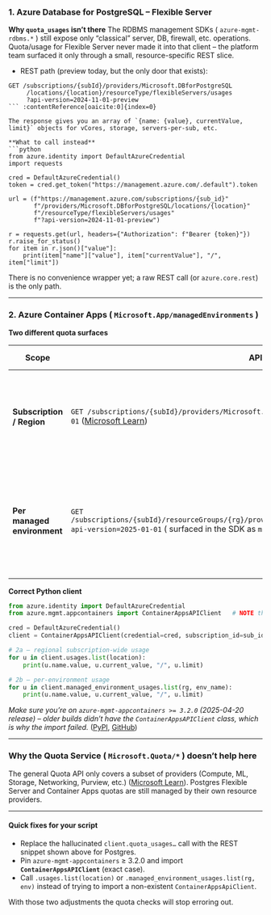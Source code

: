 
### 1. Azure Database for PostgreSQL – Flexible Server

**Why `quota_usages` isn’t there**
The RDBMS management SDKs ( `azure-mgmt-rdbms.*` ) still expose only “classical” server, DB, firewall, etc. operations. Quota/usage for Flexible Server never made it into that client – the platform team surfaced it only through a small, resource-specific REST slice.

* REST path (preview today, but the only door that exists):

````
GET /subscriptions/{subId}/providers/Microsoft.DBforPostgreSQL
     /locations/{location}/resourceType/flexibleServers/usages
     ?api-version=2024-11-01-preview
``` :contentReference[oaicite:0]{index=0}  

The response gives you an array of `{name: {value}, currentValue, limit}` objects for vCores, storage, servers-per-sub, etc.  

**What to call instead**  
```python
from azure.identity import DefaultAzureCredential
import requests

cred = DefaultAzureCredential()
token = cred.get_token("https://management.azure.com/.default").token

url = (f"https://management.azure.com/subscriptions/{sub_id}"
       f"/providers/Microsoft.DBforPostgreSQL/locations/{location}"
       f"/resourceType/flexibleServers/usages"
       f"?api-version=2024-11-01-preview")

r = requests.get(url, headers={"Authorization": f"Bearer {token}"})
r.raise_for_status()
for item in r.json()["value"]:
    print(item["name"]["value"], item["currentValue"], "/", item["limit"])
````

There is no convenience wrapper yet; a raw REST call (or `azure.core.rest`) is the only path.

---

### 2. Azure Container Apps ( `Microsoft.App/managedEnvironments` )

**Two different quota surfaces**

| Scope                       | API that exists                                                                                                                                                                                 | What it tells you                                                                                                |
| --------------------------- | ----------------------------------------------------------------------------------------------------------------------------------------------------------------------------------------------- | ---------------------------------------------------------------------------------------------------------------- |
| **Subscription / Region**   | `GET /subscriptions/{subId}/providers/Microsoft.App/locations/{location}/usages?api-version=2025-01-01` ([Microsoft Learn][1])                                                                  | Total CPUs, memory, environments count, jobs, etc. across the subscription in that region.                       |
| **Per managed environment** | `GET /subscriptions/{subId}/resourceGroups/{rg}/providers/Microsoft.App/managedEnvironments/{env}/usages?api-version=2025-01-01` ( surfaced in the SDK as `managed_environment_usages.list()` ) | Quota & usage **inside** one Container Apps environment (cores, active apps, revisions, concurrent requests, …). |

**Correct Python client**

```python
from azure.identity import DefaultAzureCredential
from azure.mgmt.appcontainers import ContainerAppsAPIClient   # NOTE the *API* is all-caps

cred = DefaultAzureCredential()
client = ContainerAppsAPIClient(credential=cred, subscription_id=sub_id)

# 2a – regional subscription-wide usage
for u in client.usages.list(location):
    print(u.name.value, u.current_value, "/", u.limit)

# 2b – per-environment usage
for u in client.managed_environment_usages.list(rg, env_name):
    print(u.name.value, u.current_value, "/", u.limit)
```

*Make sure you’re on `azure-mgmt-appcontainers >= 3.2.0` (2025-04-20 release) – older builds didn’t have the `ContainerAppsAPIClient` class, which is why the import failed.* ([PyPI][2], [GitHub][3])

---

### Why the Quota Service ( `Microsoft.Quota/*` ) doesn’t help here

The general Quota API only covers a subset of providers (Compute, ML, Storage, Networking, Purview, etc.) ([Microsoft Learn][4]). Postgres Flexible Server and Container Apps quotas are still managed by their own resource providers.

---

#### Quick fixes for your script

* Replace the hallucinated `client.quota_usages…` call with the REST snippet shown above for Postgres.
* Pin `azure-mgmt-appcontainers` ≥ 3.2.0 and import **`ContainerAppsAPIClient`** (exact case).
* Call `.usages.list(location)` or `.managed_environment_usages.list(rg, env)` instead of trying to import a non-existent `ContainerAppsApiClient`.

With those two adjustments the quota checks will stop erroring out.

[1]: https://learn.microsoft.com/en-us/dotnet/api/azure.resourcemanager.resources.subscriptionresource?view=azure-dotnet&utm_source=chatgpt.com "SubscriptionResource Class (Azure.ResourceManager.Resources)"
[2]: https://pypi.org/project/azure-mgmt-appcontainers/?utm_source=chatgpt.com "azure-mgmt-appcontainers - PyPI"
[3]: https://github.com/MicrosoftDocs/azure-docs-sdk-python/blob/main/docs-ref-autogen/azure-mgmt-appcontainers/azure.mgmt.appcontainers.operations.UsagesOperations.yml?utm_source=chatgpt.com "azure.mgmt.appcontainers.operations.UsagesOperations.yml - GitHub"
[4]: https://learn.microsoft.com/en-us/rest/api/quota/?utm_source=chatgpt.com "Azure Quota Service REST API | Microsoft Learn"
